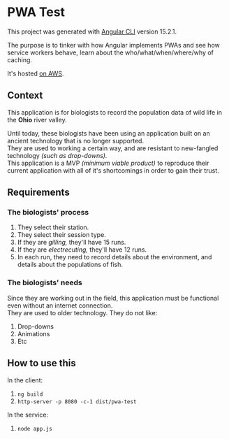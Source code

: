 # PWA Test

This project was generated with [Angular CLI](https://github.com/angular/angular-cli) version 15.2.1.

The purpose is to tinker with how Angular implements PWAs and see how service workers behave, learn about the who/what/when/where/why of caching.

It's hosted [on AWS](http://mlk-pwa-test.s3-website-us-east-1.amazonaws.com/).  

## Context

This application is for biologists to record the population data of wild life in the **Ohio** river valley.  

Until today, these biologists have been using an application built on an ancient technology that is no longer supported.  
They are used to working a certain way, and are resistant to new-fangled technology *(such as drop-downs).*  
This application is a MVP *(minimum viable product)* to reproduce their current application with all of it's shortcomings in order to gain their trust.  

## Requirements

### The biologists' process

1. They select their station.  
1. They select their session type.  
1. If they are *gilling,* they'll have 15 runs.  
1. If they are *electrecuting,* they'll have 12 runs.  
1. In each run, they need to record details about the environment, and details about the populations of fish.  

### The biologists' needs

Since they are working out in the field, this application must be functional even without an internet connection.  
They are used to older technology. They do not like:  

1. Drop-downs
1. Animations
1. Etc

## How to use this

In the client:

1. `ng build`
1. `http-server -p 8080 -c-1 dist/pwa-test`

In the service:

1. `node app.js`
